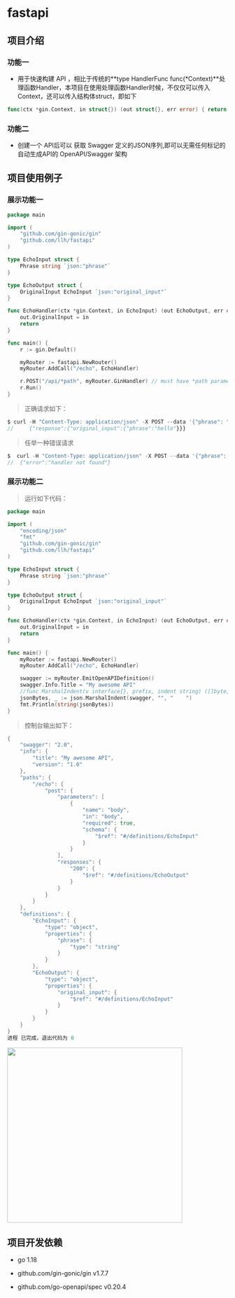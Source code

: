 # fastapi
## 项目介绍

### 功能一

* 用于快速构建 API ，相比于传统的**type HandlerFunc func(*Context)**处理函数Handler，本项目在使用处理函数Handler时候，不仅仅可以传入Context，还可以传入结构体struct，即如下

```go
func(ctx *gin.Context, in struct{}) (out struct{}, err error) { return }
```

### 功能二

* 创建一个 API后可以 获取 Swagger 定义的JSON序列,即可以无需任何标记的自动生成API的 OpenAPI/Swagger 架构

## 项目使用例子

### 展示功能一

```go
package main

import (
	"github.com/gin-gonic/gin"
	"github.com/llh/fastapi"
)

type EchoInput struct {
	Phrase string `json:"phrase"`
}

type EchoOutput struct {
	OriginalInput EchoInput `json:"original_input"`
}

func EchoHandler(ctx *gin.Context, in EchoInput) (out EchoOutput, err error) {
	out.OriginalInput = in
	return
}

func main() {
	r := gin.Default()

	myRouter := fastapi.NewRouter()
	myRouter.AddCall("/echo", EchoHandler)

	r.POST("/api/*path", myRouter.GinHandler) // must have *path parameter
	r.Run()
}

```

> 正确请求如下：

```go
$ curl -H "Content-Type: application/json" -X POST --data '{"phrase": "hello"}' localhost:8080/api/echo
//     {"response":{"original_input":{"phrase":"hello"}}}
```

> 任举一种错误请求

```GO
$  curl -H "Content-Type: application/json" -X POST --data '{"phrase": "hello"}' localhost:8080/api/echoaDASD
//  {"error":"handler not found"}

```

### 展示功能二

> 运行如下代码：

```go
package main

import (
	"encoding/json"
	"fmt"
	"github.com/gin-gonic/gin"
	"github.com/llh/fastapi"
)

type EchoInput struct {
	Phrase string `json:"phrase"`
}

type EchoOutput struct {
	OriginalInput EchoInput `json:"original_input"`
}

func EchoHandler(ctx *gin.Context, in EchoInput) (out EchoOutput, err error) {
	out.OriginalInput = in
	return
}

func main() {
	myRouter := fastapi.NewRouter()
	myRouter.AddCall("/echo", EchoHandler)

	swagger := myRouter.EmitOpenAPIDefinition()
	swagger.Info.Title = "My awesome API"
	//func MarshalIndent(v interface{}, prefix, indent string) ([]byte, error): MarshalIndent类似Marshal但会使用缩进将输出格式化。
	jsonBytes, _ := json.MarshalIndent(swagger, "", "    ")
	fmt.Println(string(jsonBytes))
}

```

> 控制台输出如下：

```go
{
    "swagger": "2.0",
    "info": {
        "title": "My awesome API",
        "version": "1.0"
    },
    "paths": {
        "/echo": {
            "post": {
                "parameters": [
                    {
                        "name": "body",
                        "in": "body",
                        "required": true,
                        "schema": {
                            "$ref": "#/definitions/EchoInput"
                        }
                    }
                ],
                "responses": {
                    "200": {
                        "$ref": "#/definitions/EchoOutput"
                    }
                }
            }
        }
    },
    "definitions": {
        "EchoInput": {
            "type": "object",
            "properties": {
                "phrase": {
                    "type": "string"
                }
            }
        },
        "EchoOutput": {
            "type": "object",
            "properties": {
                "original_input": {
                    "$ref": "#/definitions/EchoInput"
                }
            }
        }
    }
}
进程 已完成，退出代码为 0
```



<img src="https://mdmdmdmd.oss-cn-beijing.aliyuncs.com/img/146807480-be53b3fb-6de8-451f-8373-e8d6da54a032.png" width="400px" height="auto">

## 项目开发依赖

* go 1.18
* github.com/gin-gonic/gin v1.7.7

* github.com/go-openapi/spec v0.20.4

